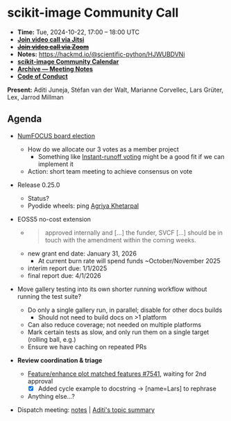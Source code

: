 # scikit-image Community Call

- **Time:** Tue, 2024-10-22, 17:00 – 18:00 UTC
- **[Join video call via Jitsi](https://meet.evolix.org/skimage-meeting)**
- ~~**[Join video call via Zoom](https://us06web.zoom.us/j/88060567580?pwd=THRpaWFnSFNwK0Fycy9FVk5RYnV5UT09)**~~
- **Notes:** https://hackmd.io/@scientific-python/HJWUBDVNi
- **[scikit-image Community Calendar](https://scientific-python.org/calendars/skimage.ics)**
- **[Archive — Meeting Notes](https://github.com/scikit-image/meeting-notes)**
- **[Code of Conduct](https://scikit-image.org/docs/stable/conduct/code_of_conduct.html)**

**Present:** Aditi Juneja, Stéfan van der Walt, Marianne Corvellec, Lars Grüter, Lex, Jarrod Millman

## Agenda

- [NumFOCUS board election](https://github.com/numfocus/elections)
  - How do we allocate our 3 votes as a member project
    - Something like [Instant-runoff voting](https://en.wikipedia.org/wiki/Instant-runoff_voting) might be a good fit if we can implement it
  - Action: short team meeting to achieve consensus on vote 

- Release 0.25.0
  - Status?
  - Pyodide wheels: ping [Agriya Khetarpal](https://github.com/agriyakhetarpal)

- EOSS5 no-cost extension
  - > approved internally and [...] the funder, SVCF [...] should be in touch with the amendment within the coming weeks. 
  - new grant end date: January 31, 2026
    - At current burn rate will spend funds ~October/November 2025
  - interim report due: 1/1/2025
  - final report due: 4/1/2026

- Move gallery testing into its own shorter running workflow without running the test suite?
  - Do only a single gallery run, in parallel; disable for other docs builds
    - Should not need to build docs on >1 platform
  - Can also reduce coverage; not needed on multiple platforms
  - Mark certain tests as slow, and only run them on a single target (rolling ball, e.g.)
  - Ensure we have caching on repeated PRs

- **Review coordination & triage**
  - [Feature/enhance plot matched features #7541](https://github.com/scikit-image/scikit-image/pull/7541), waiting for 2nd approval
    - [x] Added cycle example to docstring -> [name=Lars] to rephrase
  - Anything else...?

- Dispatch meeting: [notes](https://hackmd.io/4oRcgg9EQeWQ18Mv2sdfMA) | [Aditi's topic summary](https://hackmd.io/7Eb4GiNMQXCwTbgW0DZ10A)
